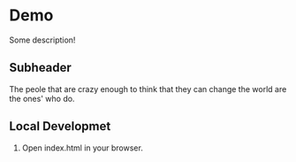 # Demo
Some description!

## Subheader
The peole that are crazy enough to think that they can change the world are the ones' who do. 

## Local Developmet

1. Open index.html in your browser.